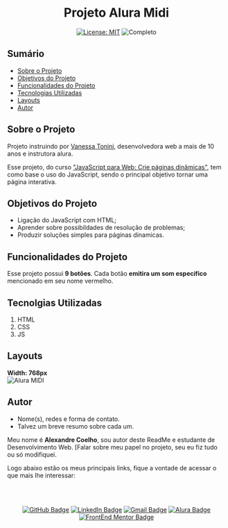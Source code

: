 <h1 align="center"> Projeto Alura Midi </h1>

<p align="center">  </p>

<div align="center">

  <a href="https://github.com/coelhoalexandre/projeto-aluramidi/blob/main/LICENSE" target="_blank"><img src="https://img.shields.io/badge/License-MIT-yellow.svg" alt="License: MIT"></a> <img src="https://img.shields.io/badge/Completo-lightgreen.svg" alt="Completo">

</div>

## Sumário

- [Sobre o Projeto](#sobre-o-projeto)
- [Objetivos do Projeto](#objetivos-do-projeto)
- [Funcionalidades do Projeto](#funcionalidades-do-projeto)
- [Tecnologias Utilizadas](#tecnolgias-utilizadas)
- [Layouts](#layouts)
- [Autor](#autor)

## Sobre o Projeto

Projeto instruindo por [Vanessa Tonini](https://github.com/vanessametonini), desenvolvedora web a mais de 10 anos e instrutora alura.

Esse projeto, do curso ["JavaScript para Web: Crie páginas dinâmicas"](https://cursos.alura.com.br/course/javascript-web-paginas-dinamicas), tem como base o uso do JavaScript, sendo o principal objetivo tornar uma página interativa.

## Objetivos do Projeto

- Ligação do JavaScript com HTML;
- Aprender sobre possibildades de resolução de problemas;
- Produzir soluções simples para páginas dinamicas.

## Funcionalidades do Projeto

Esse projeto possui **9 botões**. Cada botão **emitira um som especifico** mencionado em seu nome vermelho.

## Tecnolgias Utilizadas

1. HTML
2. CSS
3. JS

## Layouts

**Width: 768px** <br>
<img src="https://github.com/coelhoalexandre/projetos-alura/blob/main/imagens/alura-midi-768px.jpg" alt="Alura MIDI">

## Autor

- Nome(s), redes e forma de contato. 
- Talvez um breve resumo sobre cada um.

Meu nome é **Alexandre Coelho**, sou autor deste ReadMe e estudante de Desenvolvimento Web. [Falar sobre meu papel no projeto, seu eu fiz tudo ou só modifiquei.

Logo abaixo estão os meus principais links, fique a vontade de acessar o que mais lhe interessar:

<br>

<br>

<div align="center">

<a href = "https://github.com/coelhoalexandre"><img src="https://img.shields.io/badge/GitHub-%23333?style=for-the-badge&logo=github&logoColor=white" alt="GitHub Badge"></a>
<a href="https://www.linkedin.com/in/-coelhoalexandre/" target="_blank"><img src="https://img.shields.io/badge/-LinkedIn-%230077B5?style=for-the-badge&logo=linkedin&logoColor=white" alt="LinkedIn Badge"></a>
<a href = "mailto:alexandrecoelhocontato@gmail.com" target="_blank"><img src="https://img.shields.io/badge/-Gmail-critical?style=for-the-badge&logo=gmail&logoColor=white" target="_blank" alt="Gmail Badge"></a>
<a href = "https://cursos.alura.com.br/user/coelhoalexandre" target="_blank"><img src="https://img.shields.io/badge/Alura-0747a6?style=for-the-badge&logo=alura&logoColor=white" target="_blank" alt="Alura Badge"></a>
<a href = "https://www.frontendmentor.io/profile/coelhoalexandre" target="_blank"><img src="https://img.shields.io/badge/Frontend_Mentor-white?style=for-the-badge&logo=frontendmentor&logoColor=blue" alt="FrontEnd Mentor Badge">
